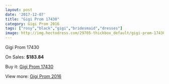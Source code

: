 ```yaml
---
layout: post
date: '2017-12-07'
title: "Gigi Prom 17430"
category: Gigi Prom 2016
tags: ["rosy","black","gigi","bridesmaid","dresses"]
image: http://img.hectodress.com/29705-thickbox_default/gigi-prom-17430.jpg
---
```

Gigi Prom 17430

On Sales: **$183.84**
<a href="https://www.hectodress.com/gigi-prom-2013/13737-gigi-prom-17430.html"><amp-img layout="responsive" width="600" height="600" src="//img.hectodress.com/29705-thickbox_default/gigi-prom-17430.jpg" alt="Gigi Prom 17430 0" /></a>
<a href="https://www.hectodress.com/gigi-prom-2013/13737-gigi-prom-17430.html"><amp-img layout="responsive" width="600" height="600" src="//img.hectodress.com/29706-thickbox_default/gigi-prom-17430.jpg" alt="Gigi Prom 17430 1" /></a>

Buy it: [Gigi Prom 17430](https://www.hectodress.com/gigi-prom-2013/13737-gigi-prom-17430.html "Gigi Prom 17430")

View more: [Gigi Prom 2016](https://www.hectodress.com/224-gigi-prom-2013 "Gigi Prom 2016")